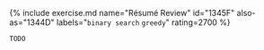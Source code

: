 {% include exercise.md name="Résumé Review" id="1345F" also-as="1344D" labels="`binary search` `greedy`" rating=2700 %}

```
TODO
```
